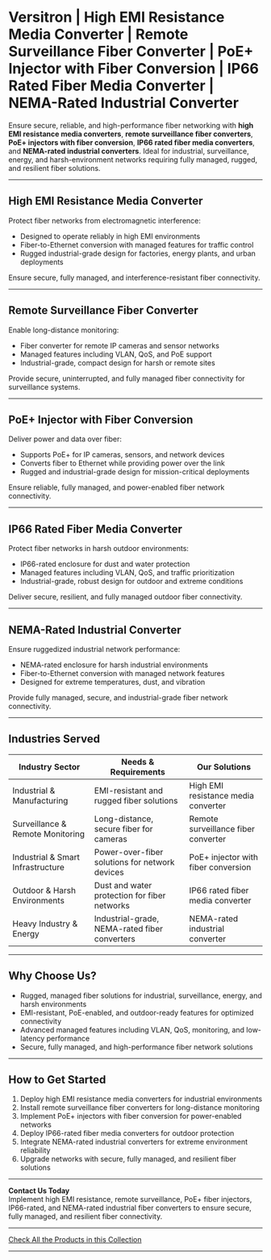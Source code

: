 # Versitron | High EMI Resistance Media Converter | Remote Surveillance Fiber Converter | PoE+ Injector with Fiber Conversion | IP66 Rated Fiber Media Converter | NEMA-Rated Industrial Converter

Ensure secure, reliable, and high-performance fiber networking with **high EMI resistance media converters**, **remote surveillance fiber converters**, **PoE+ injectors with fiber conversion**, **IP66 rated fiber media converters**, and **NEMA-rated industrial converters**. Ideal for industrial, surveillance, energy, and harsh-environment networks requiring fully managed, rugged, and resilient fiber solutions.

---

## High EMI Resistance Media Converter

Protect fiber networks from electromagnetic interference:

- Designed to operate reliably in high EMI environments  
- Fiber-to-Ethernet conversion with managed features for traffic control  
- Rugged industrial-grade design for factories, energy plants, and urban deployments  

Ensure secure, fully managed, and interference-resistant fiber connectivity.

---

## Remote Surveillance Fiber Converter

Enable long-distance monitoring:

- Fiber converter for remote IP cameras and sensor networks  
- Managed features including VLAN, QoS, and PoE support  
- Industrial-grade, compact design for harsh or remote sites  

Provide secure, uninterrupted, and fully managed fiber connectivity for surveillance systems.

---

## PoE+ Injector with Fiber Conversion

Deliver power and data over fiber:

- Supports PoE+ for IP cameras, sensors, and network devices  
- Converts fiber to Ethernet while providing power over the link  
- Rugged and industrial-grade design for mission-critical deployments  

Ensure reliable, fully managed, and power-enabled fiber network connectivity.

---

## IP66 Rated Fiber Media Converter

Protect fiber networks in harsh outdoor environments:

- IP66-rated enclosure for dust and water protection  
- Managed features including VLAN, QoS, and traffic prioritization  
- Industrial-grade, robust design for outdoor and extreme conditions  

Deliver secure, resilient, and fully managed outdoor fiber connectivity.

---

## NEMA-Rated Industrial Converter

Ensure ruggedized industrial network performance:

- NEMA-rated enclosure for harsh industrial environments  
- Fiber-to-Ethernet conversion with managed network features  
- Designed for extreme temperatures, dust, and vibration  

Provide fully managed, secure, and industrial-grade fiber network connectivity.

---

## Industries Served

| Industry Sector                  | Needs & Requirements                             | Our Solutions                                        |
|----------------------------------|-------------------------------------------------|-----------------------------------------------------|
| Industrial & Manufacturing       | EMI-resistant and rugged fiber solutions        | High EMI resistance media converter                  |
| Surveillance & Remote Monitoring | Long-distance, secure fiber for cameras         | Remote surveillance fiber converter                  |
| Industrial & Smart Infrastructure| Power-over-fiber solutions for network devices  | PoE+ injector with fiber conversion                  |
| Outdoor & Harsh Environments     | Dust and water protection for fiber networks    | IP66 rated fiber media converter                      |
| Heavy Industry & Energy           | Industrial-grade, NEMA-rated fiber converters   | NEMA-rated industrial converter                       |

---

## Why Choose Us?

- Rugged, managed fiber solutions for industrial, surveillance, energy, and harsh environments  
- EMI-resistant, PoE-enabled, and outdoor-ready features for optimized connectivity  
- Advanced managed features including VLAN, QoS, monitoring, and low-latency performance  
- Secure, fully managed, and high-performance fiber network solutions  

---

## How to Get Started

1. Deploy high EMI resistance media converters for industrial environments  
2. Install remote surveillance fiber converters for long-distance monitoring  
3. Implement PoE+ injectors with fiber conversion for power-enabled networks  
4. Deploy IP66-rated fiber media converters for outdoor protection  
5. Integrate NEMA-rated industrial converters for extreme environment reliability  
6. Upgrade networks with secure, fully managed, and resilient fiber solutions  

---

**Contact Us Today**  
Implement high EMI resistance, remote surveillance, PoE+ fiber injectors, IP66-rated, and NEMA-rated industrial fiber converters to ensure secure, fully managed, and resilient fiber connectivity.

---

[Check All the Products in this Collection](https://www.versitron.com/collections/fiber-optic-media-converters)

---
